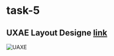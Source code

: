 # task-5
## UXAE Layout Designe [link](https://www.figma.com/file/m4xwNH8KuXhx73UpOgZ54r/UAXE---Creative-agency-landing-page-(Community)?node-id=2%3A298&mode=dev)

![UAXE](https://github.com/annatvali/Comm-tasks/assets/110423142/2a809c83-8192-4250-88f0-5cba60d4e7ae)
